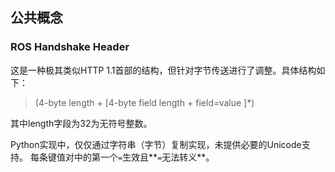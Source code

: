 ## 公共概念

### ROS Handshake Header

这是一种极其类似HTTP 1.1首部的结构，但针对字节传送进行了调整。具体结构如下：

> (4-byte length + [4-byte field length + field=value ]\*)

其中length字段为32为无符号整数。

Python实现中，仅仅通过字符串（字节）复制实现，未提供必要的Unicode支持。
每条键值对中的第一个`=`生效且**`=`无法转义**。


